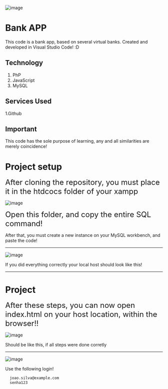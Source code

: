 ![image](https://github.com/ThalesPudim/BankSystemAPP/assets/160556088/a9f588c0-8be2-4b98-8fac-709447666aae)

# Bank APP
This code is a bank app, based on several virtual banks. Created and developed in Visual Studio Code! :D

## Technology

1. PhP
2. JavaScript
3. MySQL

## Services Used

1.Github

## Important

This code has the sole purpose of learning, any and all similarities are merely coincidence! 

# Project setup

<span style="font-size:24px;">After cloning the repository, you must place it in the htdcocs folder of your xampp</span>

![image](https://github.com/ThalesPudim/BankSystemAPP/assets/160556088/37e56e13-48a8-40ca-8032-272d7468fe3f)

<span style="font-size:24px;">Open this folder, and copy the entire SQL command!</span>

After that, you must create a new instance on your MySQL workbench, and paste the code!

***

![image](https://github.com/ThalesPudim/BankSystemAPP/assets/160556088/daa4c053-0647-4c9c-95bd-176e05a19c7c)

If you did everything correctly your local host should look like this!

***

# Project 

<span style="font-size:24px;">After these steps, you can now open index.html on your host location, within the browser!!</span>

![image](https://github.com/ThalesPudim/BankSystemAPP/assets/160556088/f6d1f90a-7758-467d-8a49-ab18c6009327)

Should be like this, if all steps were done corretly 

***

![image](https://github.com/ThalesPudim/BankSystemAPP/assets/160556088/ca483a7c-515d-4867-8405-169d99fc6c00)

Use the following login!

```bash
  joao.silva@example.com
  senha123
```





















